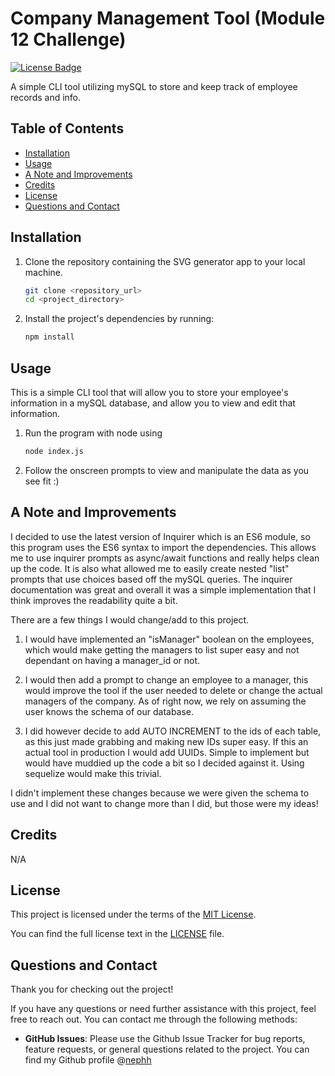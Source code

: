 # Company Management Tool (Module 12 Challenge)

[![License Badge](https://img.shields.io/badge/License-MIT-blue.svg)](https://opensource.org/licenses/MIT)

A simple CLI tool utilizing mySQL to store and keep track of employee records and info.

## Table of Contents

- [Installation](#installation)
- [Usage](#usage)
- [A Note and Improvements](#a-note-and-improvements)
- [Credits](#credits)
- [License](#license)
- [Questions and Contact](#questions-and-contact)

## Installation

1. Clone the repository containing the SVG generator app to your local machine.

   ```bash
   git clone <repository_url>
   cd <project_directory>
   ```

2. Install the project's dependencies by running:
   ```bash
   npm install
   ```

## Usage

This is a simple CLI tool that will allow you to store your employee's information in a mySQL database, and allow you to view and edit that information.

1. Run the program with node using

   ```bash
   node index.js
   ```

2. Follow the onscreen prompts to view and manipulate the data as you see fit :)

## A Note and Improvements

I decided to use the latest version of Inquirer which is an ES6 module, so this program uses the ES6 syntax to import the dependencies. This allows me to use inquirer prompts as async/await functions and really helps clean up the code. It is also what allowed me to easily create nested "list" prompts that use choices based off the mySQL queries. The inquirer documentation was great and overall it was a simple implementation that I think improves the readability quite a bit.

There are a few things I would change/add to this project. 

1. I would have implemented an "isManager" boolean on the employees, which would make getting the managers to list super easy and not dependant on having a manager_id or not. 

2. I would then add a prompt to change an employee to a manager, this would improve the tool if the user needed to delete or change the actual managers of the company. As of right now, we rely on assuming the user knows the schema of our database.

3. I did however decide to add AUTO INCREMENT to the ids of each table, as this just made grabbing and making new IDs super easy. If this an actual tool in production I would add UUIDs. Simple to implement but would have muddied up the code a bit so I decided against it. Using sequelize would make this trivial.

I didn't implement these changes because we were given the schema to use and I did not want to change more than I did, but those were my ideas!

## Credits

N/A

## License

This project is licensed under the terms of the [MIT License](https://opensource.org/licenses/MIT).

You can find the full license text in the [LICENSE](LICENSE) file.

## Questions and Contact

Thank you for checking out the project!

If you have any questions or need further assistance with this project, feel free to reach out. You can contact me through the following methods:

- **GitHub Issues**: Please use the Github Issue Tracker for bug reports, feature requests, or general questions related to the project. You can find my Github profile @[nephh](https://github.com/nephh)

